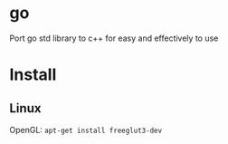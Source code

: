 # go
Port go std library to c++ for easy and effectively to use

# Install 
## Linux  
OpenGL: `apt-get install freeglut3-dev`   
